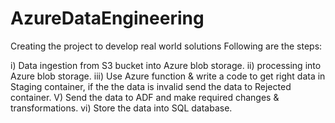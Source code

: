 # AzureDataEngineering
Creating the project to develop real world solutions
Following are the steps:

i) Data ingestion from S3 bucket into Azure blob storage.
ii) processing into Azure blob storage.
iii) Use Azure function & write a code to get right data in Staging container, if the the data is invalid send the data to Rejected container.
V) Send the data to ADF and make required changes & transformations.
vi) Store the data into SQL database.

